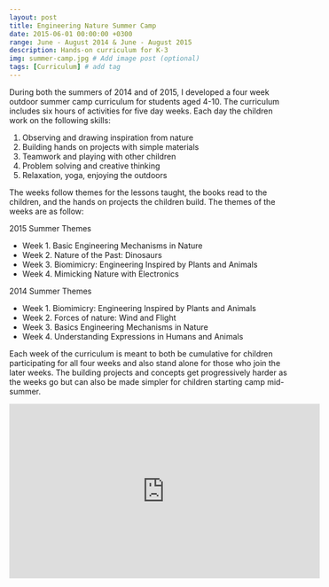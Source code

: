 ```yaml
---
layout: post
title: Engineering Nature Summer Camp
date: 2015-06-01 00:00:00 +0300
range: June - August 2014 & June - August 2015
description: Hands-on curriculum for K-3
img: summer-camp.jpg # Add image post (optional)
tags: [Curriculum] # add tag
---
```

During both the summers of 2014 and of 2015, I developed a four week outdoor summer camp curriculum for students aged 4-10. The curriculum includes six hours of activities for five day weeks. Each day the children work on the following skills:

1. Observing and drawing inspiration from nature
2. Building hands on projects with simple materials
3. Teamwork and playing with other children
4. Problem solving and creative thinking
5. Relaxation, yoga, enjoying the outdoors

The weeks follow themes for the lessons taught, the books read to the children, and the hands on projects the children build. The themes of the weeks are as follow:

2015 Summer Themes

* Week 1. Basic Engineering Mechanisms in Nature
* Week 2. Nature of the Past: Dinosaurs
* Week 3. Biomimicry: Engineering Inspired by Plants and Animals
* Week 4. Mimicking Nature with Electronics

2014 Summer Themes

* Week 1. Biomimicry: Engineering Inspired by Plants and Animals
* Week 2. Forces of nature: Wind and Flight
* Week 3. Basics Engineering Mechanisms in Nature
* Week 4. Understanding Expressions in Humans and Animals

Each week of the curriculum is meant to both be cumulative for children participating for all four weeks and also stand alone for those who join the later weeks. The building projects and concepts get progressively harder as the weeks go but can also be made simpler for children starting camp mid-summer.

<iframe width="560" height="315" src="https://www.youtube.com/embed/EmsQAzMqDWo" frameborder="0" gesture="media" allow="encrypted-media" allowfullscreen class="center-image"></iframe>